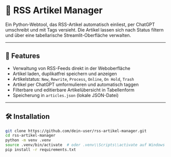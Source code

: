 # 📰 RSS Artikel Manager

Ein Python-Webtool, das RSS-Artikel automatisch einliest, per ChatGPT umschreibt und mit Tags versieht. Die Artikel lassen sich nach Status filtern und über eine tabellarische Streamlit-Oberfläche verwalten.

---

## 🚀 Features

- Verwaltung von RSS-Feeds direkt in der Weboberfläche
- Artikel laden, duplikatfrei speichern und anzeigen
- Artikelstatus: `New`, `Rewrite`, `Process`, `Online`, `On Hold`, `Trash`
- Artikel per ChatGPT umformulieren und automatisch taggen
- Filterbare und editierbare Artikelübersicht in Tabellenform
- Speicherung in `articles.json` (lokale JSON-Datei)

---

## 🛠️ Installation

```bash
git clone https://github.com/dein-user/rss-artikel-manager.git
cd rss-artikel-manager
python -m venv .venv
source .venv/bin/activate  # oder .venv\\Scripts\\activate auf Windows
pip install -r requirements.txt
